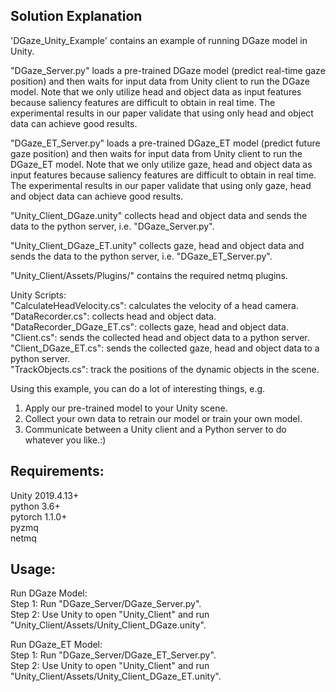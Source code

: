## Solution Explanation

'DGaze_Unity_Example' contains an example of running DGaze model in Unity.  


"DGaze_Server.py" loads a pre-trained DGaze model (predict real-time gaze position) and then waits for input data from Unity client to run the DGaze model. Note that we only utilize head and object data as input features because saliency features are difficult to obtain in real time. The experimental results in our paper validate that using only head and object data can achieve good results.  


"DGaze_ET_Server.py" loads a pre-trained DGaze_ET model (predict future gaze position) and then waits for input data from Unity client to run the DGaze_ET model. Note that we only utilize gaze, head and object data as input features because saliency features are difficult to obtain in real time. The experimental results in our paper validate that using only gaze, head and object data can achieve good results.  


"Unity_Client_DGaze.unity" collects head and object data and sends the data to the python server, i.e. "DGaze_Server.py".  


"Unity_Client_DGaze_ET.unity" collects gaze, head and object data and sends the data to the python server, i.e. "DGaze_ET_Server.py".  


"Unity_Client/Assets/Plugins/" contains the required netmq plugins.  


Unity Scripts:  
"CalculateHeadVelocity.cs": calculates the velocity of a head camera.    
"DataRecorder.cs": collects head and object data.
"DataRecorder_DGaze_ET.cs": collects gaze, head and object data.
"Client.cs": sends the collected head and object data to a python server.  
"Client_DGaze_ET.cs": sends the collected gaze, head and object data to a python server.  
"TrackObjects.cs": track the positions of the dynamic objects in the scene.


Using this example, you can do a lot of interesting things, e.g.  
1. Apply our pre-trained model to your Unity scene.  
2. Collect your own data to retrain our model or train your own model.  
3. Communicate between a Unity client and a Python server to do whatever you like.:)  


## Requirements:
Unity 2019.4.13+  
python 3.6+  
pytorch 1.1.0+  
pyzmq  
netmq  


## Usage:
Run DGaze Model:  
Step 1: Run "DGaze_Server/DGaze_Server.py".  
Step 2: Use Unity to open "Unity_Client" and run "Unity_Client/Assets/Unity_Client_DGaze.unity".  


Run DGaze_ET Model:  
Step 1: Run "DGaze_Server/DGaze_ET_Server.py".  
Step 2: Use Unity to open "Unity_Client" and run "Unity_Client/Assets/Unity_Client_DGaze_ET.unity".  

